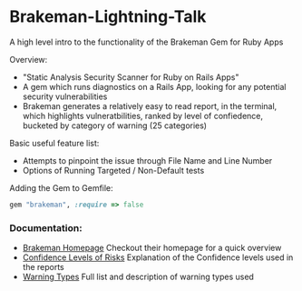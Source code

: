 # Brakeman-Lightning-Talk
A high level intro to the functionality of the Brakeman Gem for Ruby Apps

Overview:

* "Static Analysis Security Scanner for Ruby on Rails Apps"
* A gem which runs diagnostics on a Rails App, looking for any potential security vulnerabilities
* Brakeman generates a relatively easy to read report, in the terminal, which highlights vulneratbilities, ranked by level of confiedence, bucketed by category of warning (25 categories)


Basic useful feature list:

 * Attempts to pinpoint the issue through File Name and Line Number
 * Options of Running Targeted / Non-Default tests


Adding the Gem to Gemfile:

```ruby 
gem "brakeman", :require => false
```

### Documentation:

* [Brakeman Homepage](http://brakemanscanner.org/) Checkout their homepage for a quick overview 
* [Confidence Levels of Risks](http://brakemanscanner.org/docs/confidence/) Explanation of the Confidence levels used in the reports
* [Warning Types](http://brakemanscanner.org/docs/warning_types/) Full list and description of warning types used
